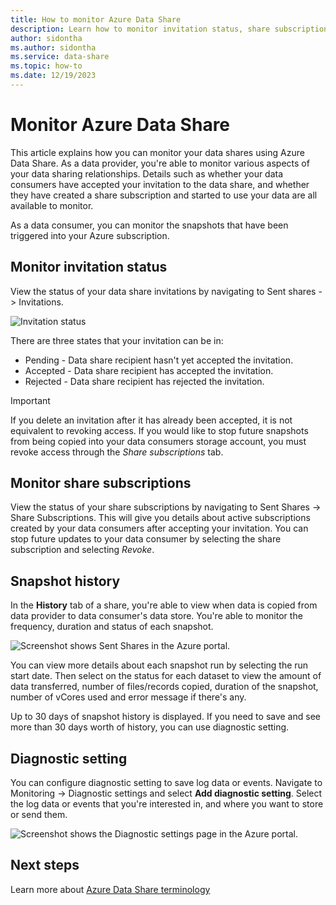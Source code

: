```yaml
---
title: How to monitor Azure Data Share 
description: Learn how to monitor invitation status, share subscriptions, and snapshot history in Azure Data Share 
author: sidontha
ms.author: sidontha
ms.service: data-share
ms.topic: how-to
ms.date: 12/19/2023
---
```


# Monitor Azure Data Share  

This article explains how you can monitor your data shares using Azure Data Share. As a data provider, you're able to monitor various aspects of your data sharing relationships. Details such as whether your data consumers have accepted your invitation to the data share, and whether they have created a share subscription and started to use your data are all available to monitor.

As a data consumer, you can monitor the snapshots that have been triggered into your Azure subscription.

## Monitor invitation status

View the status of your data share invitations by navigating to Sent shares -> Invitations.

![Invitation status](./media/invitation-status.png "Invitation status")

There are three states that your invitation can be in:

* Pending - Data share recipient hasn't yet accepted the invitation.
* Accepted - Data share recipient has accepted the invitation.
* Rejected - Data share recipient has rejected the invitation.

> [!IMPORTANT]
> If you delete an invitation after it has already been accepted, it is not equivalent to revoking access. If you would like to stop future snapshots from being copied into your data consumers storage account, you must revoke access through the *Share subscriptions* tab.

## Monitor share subscriptions

View the status of your share subscriptions by navigating to Sent Shares -> Share Subscriptions. This will give you details about active subscriptions created by your data consumers after accepting your invitation. You can stop future updates to your data consumer by selecting the share subscription and selecting *Revoke*.

## Snapshot history

In the **History** tab of a share, you're able to view when data is copied from data provider to data consumer's data store. You're able to monitor the frequency, duration and status of each snapshot.

![Screenshot shows Sent Shares in the Azure portal.](./media/sent-shares.png "Snapshot history")

You can view more details about each snapshot run by selecting the run start date. Then select on the status for each dataset to view the amount of data transferred, number of files/records copied, duration of the snapshot, number of vCores used and error message if there's any.

Up to 30 days of snapshot history is displayed. If you need to save and see more than 30 days worth of history, you can use diagnostic setting.

## Diagnostic setting

You can configure diagnostic setting to save log data or events. Navigate to Monitoring -> Diagnostic settings and select **Add diagnostic setting**. Select the log data or events that you're interested in, and where you want to store or send them.

![Screenshot shows the Diagnostic settings page in the Azure portal.](./media/diagnostic-settings.png "Diagnostic settings")

## Next steps

Learn more about [Azure Data Share terminology](terminology.md)
